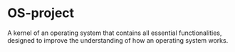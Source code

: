 # OS-project
A kernel of an operating system that contains all essential functionalities, designed to improve the understanding of how an operating system works.
